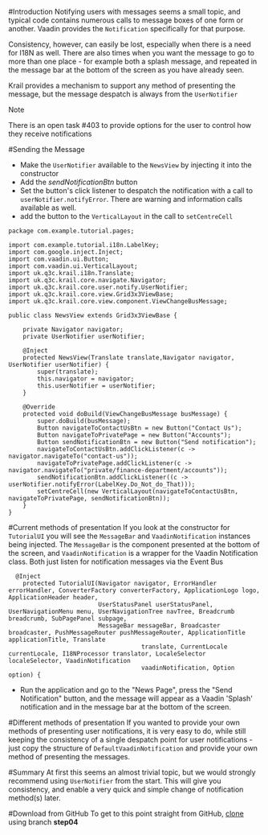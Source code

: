 #Introduction
Notifying users with messages seems a small topic, and typical code contains numerous calls to message boxes of one form or another.  Vaadin provides the ```Notification``` specifically for that purpose.

Consistency, however, can easily be lost, especially when there is a need for I18N as well.  There are also times when you want the message to go to more than one place - for example both a splash message, and repeated in the message bar at the bottom of the screen as you have already seen.
 
Krail provides a mechanism to support any method of presenting the message, but the message despatch is always from the ```UserNotifier```

<div class="admonition note">
<p class="first admonition-title">Note</p>
<p class="last">There is an open task #403 to provide options for the user to control how they receive notifications</p>
</div>


#Sending the Message

- Make the ```UserNotifier``` available to the ```NewsView``` by injecting it into the constructor
- Add the *sendNotificationBtn* button
- Set the button's click listener to despatch the notification with a call to ```userNotifier.notifyError```. There are warning and information calls available as well.
- add the button to the ```VerticalLayout``` in the call to ```setCentreCell```

```
package com.example.tutorial.pages;

import com.example.tutorial.i18n.LabelKey;
import com.google.inject.Inject;
import com.vaadin.ui.Button;
import com.vaadin.ui.VerticalLayout;
import uk.q3c.krail.i18n.Translate;
import uk.q3c.krail.core.navigate.Navigator;
import uk.q3c.krail.core.user.notify.UserNotifier;
import uk.q3c.krail.core.view.Grid3x3ViewBase;
import uk.q3c.krail.core.view.component.ViewChangeBusMessage;

public class NewsView extends Grid3x3ViewBase {

    private Navigator navigator;
    private UserNotifier userNotifier;

    @Inject
    protected NewsView(Translate translate,Navigator navigator, UserNotifier userNotifier) {
        super(translate);
        this.navigator = navigator;
        this.userNotifier = userNotifier;
    }

    @Override
    protected void doBuild(ViewChangeBusMessage busMessage) {
        super.doBuild(busMessage);
        Button navigateToContactUsBtn = new Button("Contact Us");
        Button navigateToPrivatePage = new Button("Accounts");
        Button sendNotificationBtn = new Button("Send notification");
        navigateToContactUsBtn.addClickListener(c -> navigator.navigateTo("contact-us"));
        navigateToPrivatePage.addClickListener(c -> navigator.navigateTo("private/finance-department/accounts"));
        sendNotificationBtn.addClickListener((c -> userNotifier.notifyError(LabelKey.Do_Not_do_That)));
        setCentreCell(new VerticalLayout(navigateToContactUsBtn, navigateToPrivatePage, sendNotificationBtn));
    }
}
```
#Current methods of presentation
If you look at the constructor for ```TutorialUI``` you will see the ```MessageBar``` and ```VaadinNotification``` instances being injected.  The ```MessageBar``` is the component presented at the bottom of the screen, and ```VaadinNotification``` is a wrapper for the Vaadin Notification class.  Both just listen for notification messages via the Event Bus
```
  @Inject
    protected TutorialUI(Navigator navigator, ErrorHandler errorHandler, ConverterFactory converterFactory, ApplicationLogo logo, ApplicationHeader header,
                         UserStatusPanel userStatusPanel, UserNavigationMenu menu, UserNavigationTree navTree, Breadcrumb breadcrumb, SubPagePanel subpage,
                         MessageBar messageBar, Broadcaster broadcaster, PushMessageRouter pushMessageRouter, ApplicationTitle applicationTitle, Translate
                                     translate, CurrentLocale currentLocale, I18NProcessor translator, LocaleSelector localeSelector, VaadinNotification
                                     vaadinNotification, Option option) {
```
- Run the application and go to the "News Page", press the "Send Notification" button, and the message will appear as a Vaadin 'Splash' notification and in the message bar at the bottom of the screen.

#Different methods of presentation
If you wanted to provide your own methods of presenting user notifications, it is very easy to do, while still keeping the consistency of a single despatch point for user notifications - just copy the structure of ```DefaultVaadinNotification``` and provide your own method of presenting the messages. 

#Summary
At first this seems an almost trivial topic, but we would strongly recommend using ```UserNotifier``` from the start.  This will give you consistency, and enable a very quick and simple change of notification method(s) later.  

#Download from GitHub
To get to this point straight from GitHub, [clone](https://github.com/davidsowerby/krail-tutorial) using branch **step04**

